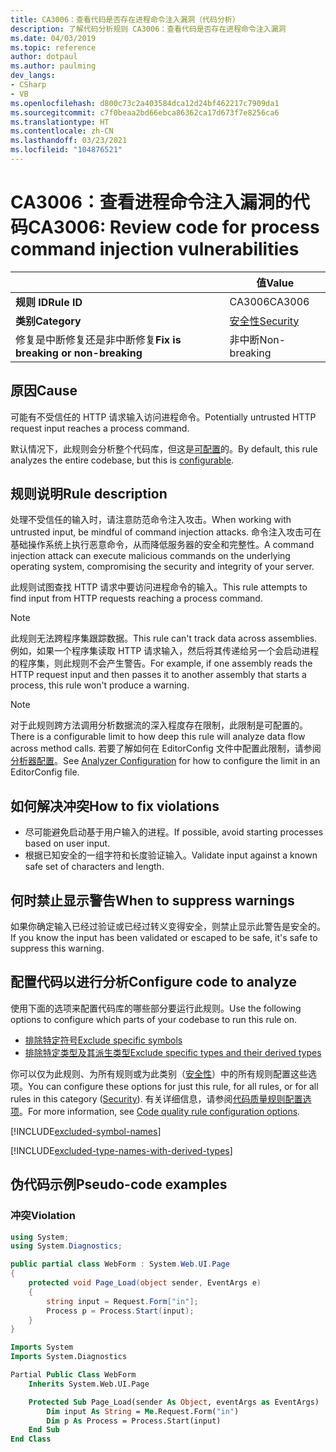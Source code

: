 ```yaml
---
title: CA3006：查看代码是否存在进程命令注入漏洞（代码分析）
description: 了解代码分析规则 CA3006：查看代码是否存在进程命令注入漏洞
ms.date: 04/03/2019
ms.topic: reference
author: dotpaul
ms.author: paulming
dev_langs:
- CSharp
- VB
ms.openlocfilehash: d800c73c2a403584dca12d24bf462217c7909da1
ms.sourcegitcommit: c7f0beaa2bd66ebca86362ca17d673f7e8256ca6
ms.translationtype: HT
ms.contentlocale: zh-CN
ms.lasthandoff: 03/23/2021
ms.locfileid: "104876521"
---
```

# <a name="ca3006-review-code-for-process-command-injection-vulnerabilities"></a><span data-ttu-id="a975b-103">CA3006：查看进程命令注入漏洞的代码</span><span class="sxs-lookup"><span data-stu-id="a975b-103">CA3006: Review code for process command injection vulnerabilities</span></span>

| | <span data-ttu-id="a975b-104">值</span><span class="sxs-lookup"><span data-stu-id="a975b-104">Value</span></span> |
|-|-|
| <span data-ttu-id="a975b-105">**规则 ID**</span><span class="sxs-lookup"><span data-stu-id="a975b-105">**Rule ID**</span></span> |<span data-ttu-id="a975b-106">CA3006</span><span class="sxs-lookup"><span data-stu-id="a975b-106">CA3006</span></span>|
| <span data-ttu-id="a975b-107">**类别**</span><span class="sxs-lookup"><span data-stu-id="a975b-107">**Category**</span></span> |[<span data-ttu-id="a975b-108">安全性</span><span class="sxs-lookup"><span data-stu-id="a975b-108">Security</span></span>](security-warnings.md)|
| <span data-ttu-id="a975b-109">修复是中断修复还是非中断修复</span><span class="sxs-lookup"><span data-stu-id="a975b-109">**Fix is breaking or non-breaking**</span></span> |<span data-ttu-id="a975b-110">非中断</span><span class="sxs-lookup"><span data-stu-id="a975b-110">Non-breaking</span></span>|

## <a name="cause"></a><span data-ttu-id="a975b-111">原因</span><span class="sxs-lookup"><span data-stu-id="a975b-111">Cause</span></span>

<span data-ttu-id="a975b-112">可能有不受信任的 HTTP 请求输入访问进程命令。</span><span class="sxs-lookup"><span data-stu-id="a975b-112">Potentially untrusted HTTP request input reaches a process command.</span></span>

<span data-ttu-id="a975b-113">默认情况下，此规则会分析整个代码库，但这是[可配置](#configure-code-to-analyze)的。</span><span class="sxs-lookup"><span data-stu-id="a975b-113">By default, this rule analyzes the entire codebase, but this is [configurable](#configure-code-to-analyze).</span></span>

## <a name="rule-description"></a><span data-ttu-id="a975b-114">规则说明</span><span class="sxs-lookup"><span data-stu-id="a975b-114">Rule description</span></span>

<span data-ttu-id="a975b-115">处理不受信任的输入时，请注意防范命令注入攻击。</span><span class="sxs-lookup"><span data-stu-id="a975b-115">When working with untrusted input, be mindful of command injection attacks.</span></span> <span data-ttu-id="a975b-116">命令注入攻击可在基础操作系统上执行恶意命令，从而降低服务器的安全和完整性。</span><span class="sxs-lookup"><span data-stu-id="a975b-116">A command injection attack can execute malicious commands on the underlying operating system, compromising the security and integrity of your server.</span></span>

<span data-ttu-id="a975b-117">此规则试图查找 HTTP 请求中要访问进程命令的输入。</span><span class="sxs-lookup"><span data-stu-id="a975b-117">This rule attempts to find input from HTTP requests reaching a process command.</span></span>

> [!NOTE]
> <span data-ttu-id="a975b-118">此规则无法跨程序集跟踪数据。</span><span class="sxs-lookup"><span data-stu-id="a975b-118">This rule can't track data across assemblies.</span></span> <span data-ttu-id="a975b-119">例如，如果一个程序集读取 HTTP 请求输入，然后将其传递给另一个会启动进程的程序集，则此规则不会产生警告。</span><span class="sxs-lookup"><span data-stu-id="a975b-119">For example, if one assembly reads the HTTP request input and then passes it to another assembly that starts a process, this rule won't produce a warning.</span></span>

> [!NOTE]
> <span data-ttu-id="a975b-120">对于此规则跨方法调用分析数据流的深入程度存在限制，此限制是可配置的。</span><span class="sxs-lookup"><span data-stu-id="a975b-120">There is a configurable limit to how deep this rule will analyze data flow across method calls.</span></span> <span data-ttu-id="a975b-121">若要了解如何在 EditorConfig 文件中配置此限制，请参阅[分析器配置](https://github.com/dotnet/roslyn-analyzers/blob/main/docs/Analyzer%20Configuration.md#dataflow-analysis)。</span><span class="sxs-lookup"><span data-stu-id="a975b-121">See [Analyzer Configuration](https://github.com/dotnet/roslyn-analyzers/blob/main/docs/Analyzer%20Configuration.md#dataflow-analysis) for how to configure the limit in an EditorConfig file.</span></span>

## <a name="how-to-fix-violations"></a><span data-ttu-id="a975b-122">如何解决冲突</span><span class="sxs-lookup"><span data-stu-id="a975b-122">How to fix violations</span></span>

- <span data-ttu-id="a975b-123">尽可能避免启动基于用户输入的进程。</span><span class="sxs-lookup"><span data-stu-id="a975b-123">If possible, avoid starting processes based on user input.</span></span>
- <span data-ttu-id="a975b-124">根据已知安全的一组字符和长度验证输入。</span><span class="sxs-lookup"><span data-stu-id="a975b-124">Validate input against a known safe set of characters and length.</span></span>

## <a name="when-to-suppress-warnings"></a><span data-ttu-id="a975b-125">何时禁止显示警告</span><span class="sxs-lookup"><span data-stu-id="a975b-125">When to suppress warnings</span></span>

<span data-ttu-id="a975b-126">如果你确定输入已经过验证或已经过转义变得安全，则禁止显示此警告是安全的。</span><span class="sxs-lookup"><span data-stu-id="a975b-126">If you know the input has been validated or escaped to be safe, it's safe to suppress this warning.</span></span>

## <a name="configure-code-to-analyze"></a><span data-ttu-id="a975b-127">配置代码以进行分析</span><span class="sxs-lookup"><span data-stu-id="a975b-127">Configure code to analyze</span></span>

<span data-ttu-id="a975b-128">使用下面的选项来配置代码库的哪些部分要运行此规则。</span><span class="sxs-lookup"><span data-stu-id="a975b-128">Use the following options to configure which parts of your codebase to run this rule on.</span></span>

- [<span data-ttu-id="a975b-129">排除特定符号</span><span class="sxs-lookup"><span data-stu-id="a975b-129">Exclude specific symbols</span></span>](#exclude-specific-symbols)
- [<span data-ttu-id="a975b-130">排除特定类型及其派生类型</span><span class="sxs-lookup"><span data-stu-id="a975b-130">Exclude specific types and their derived types</span></span>](#exclude-specific-types-and-their-derived-types)

<span data-ttu-id="a975b-131">你可以仅为此规则、为所有规则或为此类别（[安全性](security-warnings.md)）中的所有规则配置这些选项。</span><span class="sxs-lookup"><span data-stu-id="a975b-131">You can configure these options for just this rule, for all rules, or for all rules in this category ([Security](security-warnings.md)).</span></span> <span data-ttu-id="a975b-132">有关详细信息，请参阅[代码质量规则配置选项](../code-quality-rule-options.md)。</span><span class="sxs-lookup"><span data-stu-id="a975b-132">For more information, see [Code quality rule configuration options](../code-quality-rule-options.md).</span></span>

[!INCLUDE[excluded-symbol-names](~/includes/code-analysis/excluded-symbol-names.md)]

[!INCLUDE[excluded-type-names-with-derived-types](~/includes/code-analysis/excluded-type-names-with-derived-types.md)]

## <a name="pseudo-code-examples"></a><span data-ttu-id="a975b-133">伪代码示例</span><span class="sxs-lookup"><span data-stu-id="a975b-133">Pseudo-code examples</span></span>

### <a name="violation"></a><span data-ttu-id="a975b-134">冲突</span><span class="sxs-lookup"><span data-stu-id="a975b-134">Violation</span></span>

```csharp
using System;
using System.Diagnostics;

public partial class WebForm : System.Web.UI.Page
{
    protected void Page_Load(object sender, EventArgs e)
    {
        string input = Request.Form["in"];
        Process p = Process.Start(input);
    }
}
```

```vb
Imports System
Imports System.Diagnostics

Partial Public Class WebForm
    Inherits System.Web.UI.Page

    Protected Sub Page_Load(sender As Object, eventArgs as EventArgs)
        Dim input As String = Me.Request.Form("in")
        Dim p As Process = Process.Start(input)
    End Sub
End Class
```

